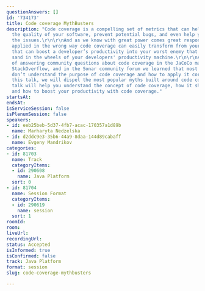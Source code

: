```yaml
---
questionAnswers: []
id: '734173'
title: Code coverage MythBusters
description: "Code coverage is a compelling set of metrics that can help you improve
  the quality of your software, prevent potential bugs, and even help you investigate
  the issues.\r\n\r\nAnd as we know with great power comes great responsibility. When
  applied in the wrong way code coverage can easily transform from your best friend
  that can boost a developer’s productivity into your worst enemy that throws the
  sand in the wheels of your developers' productivity machine.\r\n\r\nAfter many years
  of answering community questions about code coverage in the JaCoCo mailing list,
  StackOverflow, and in the Sonar community forum we learned that most software engineers
  don’t understand the purpose of code coverage and how to apply it correctly. \r\n\r\nIn
  this talk, we will dispel the most popular myths built around code coverage. This
  talk will help you understand the concept of code coverage, how it should be used,
  and how to boost your productivity with code coverage."
startsAt:
endsAt:
isServiceSession: false
isPlenumSession: false
speakers:
- id: eeb25beb-5d37-4fb7-acac-170357a1d89b
  name: Marharyta Nedzelska
- id: d2ddc9e3-35b6-44a9-8daa-144d89cabaff
  name: Evgeny Mandrikov
categories:
- id: 81703
  name: Track
  categoryItems:
  - id: 290608
    name: Java Platform
  sort: 0
- id: 81704
  name: Session Format
  categoryItems:
  - id: 290619
    name: session
  sort: 1
roomId:
room:
liveUrl:
recordingUrl:
status: Accepted
isInformed: true
isConfirmed: false
track: Java Platform
format: session
slug: code-coverage-mythbusters

---
```

